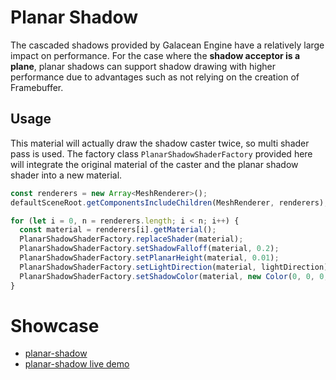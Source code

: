 # Planar Shadow

The cascaded shadows provided by Galacean Engine have a relatively large impact on performance. For the case where the
**shadow acceptor is a plane**, planar shadows can support shadow drawing with higher performance due to advantages such
as
not relying on the creation of Framebuffer.

## Usage

This material will actually draw the shadow caster twice, so multi shader pass is used. The factory class
`PlanarShadowShaderFactory` provided here will integrate the original material of the caster and the planar shadow shader
into a new material.

```ts
const renderers = new Array<MeshRenderer>();
defaultSceneRoot.getComponentsIncludeChildren(MeshRenderer, renderers);

for (let i = 0, n = renderers.length; i < n; i++) {
  const material = renderers[i].getMaterial();
  PlanarShadowShaderFactory.replaceShader(material);
  PlanarShadowShaderFactory.setShadowFalloff(material, 0.2);
  PlanarShadowShaderFactory.setPlanarHeight(material, 0.01);
  PlanarShadowShaderFactory.setLightDirection(material, lightDirection);
  PlanarShadowShaderFactory.setShadowColor(material, new Color(0, 0, 0, 1.0));
}
```

# Showcase

- [planar-shadow](https://github.com/ant-galaxy/oasis-engine.github.io/blob/main/playground/planar-shadow.ts)
- [planar-shadow live demo](https://oasisengine.cn/#/examples/latest/planar-shadow)
